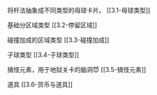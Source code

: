 
将杆法抽象成不同类型的母球卡片。
[[3.1-母球类型]]

基础分区域类型
[[3.2-停留区域]]

碰撞加成的区域类型
[[3.3-碰撞加成]]

子球类型
[[3.4-子球类型]]

搞怪元素，用于地狱关卡的脑洞😈
[[3.5-搞怪元素]]


道具
[[3.6-货币与道具]]



